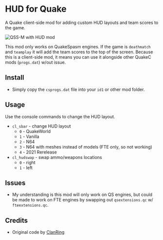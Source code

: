 # HUD for Quake

A Quake client-side mod for adding custom HUD layouts and team scores to the game.

![QSS-M with HUD mod](https://i.imgur.com/uPsTKCv.jpg)

This mod only works on QuakeSpasm engines.  If the game is ``deathmatch`` and ``teamplay`` it will add the team scores to the top of the screen.  Because this is a client-side mod, it means you can use it alongside other QuakeC mods (``progs.dat``) w/out issue.

## Install

- Simply copy the ``csprogs.dat`` file into your ``id1`` or other mod folder.

## Usage

Use the console commands to change the HUD layout.

- ``cl_sbar`` - change HUD layout
    - ``0`` - QuakeWorld
    - ``1`` - Vanilla
    - ``2`` - N64
    - ``3`` - N64 with meshes instead of models (FTE only, so not working)
    - ``4`` - 2021 Rerelease
- ``cl_hudswap`` - swap ammo/weapons locations
    - ``0`` - right
    - ``1`` - left

## Issues

- My understanding is this mod will only work on QS engines, but could be made to work on FTE engines by swapping out ``qsextensions.qc`` w/ ``fteextensions.qc``.

## Credits

- Original code by [ClanRing](https://github.com/quakeone/crmod-plus)